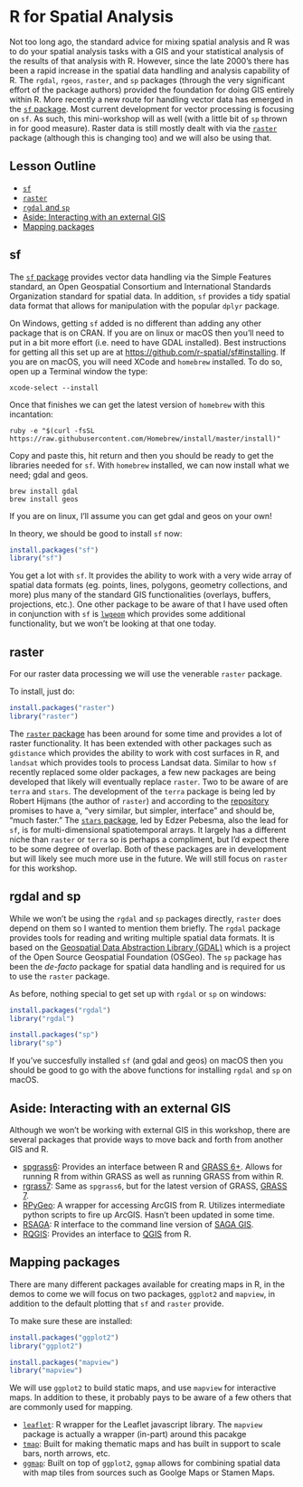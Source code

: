 
# R for Spatial Analysis

Not too long ago, the standard advice for mixing spatial analysis and R
was to do your spatial analysis tasks with a GIS and your statistical
analysis of the results of that analysis with R. However, since the late
2000’s there has been a rapid increase in the spatial data handling and
analysis capability of R. The `rgdal`, `rgeos`, `raster`, and `sp`
packages (through the very significant effort of the package authors)
provided the foundation for doing GIS entirely within R. More recently a
new route for handling vector data has emerged in the [`sf`
package](https://cran.r-project.org/package=sf). Most current
development for vector processing is focusing on `sf`. As such, this
mini-workshop will as well (with a little bit of `sp` thrown in for good
measure). Raster data is still mostly dealt with via the
[`raster`](https://cran.r-project.org/package=raster) package (although
this is changing too) and we will also be using that.

## Lesson Outline

  - [`sf`](#sf)
  - [`raster`](#raster)
  - [`rgdal` and `sp`](#rgdal-and-sp)
  - [Aside: Interacting with an external
    GIS](#aside-interacting-with-an-external-gis)
  - [Mapping packages](#mappping-packages)

## sf

The [`sf` package](http://r-spatial.github.io/sf/) provides vector data
handling via the Simple Features standard, an Open Geospatial Consortium
and International Standards Organization standard for spatial data. In
addition, `sf` provides a tidy spatial data format that allows for
manipulation with the popular `dplyr` package.

On Windows, getting `sf` added is no different than adding any other
package that is on CRAN. If you are on linux or macOS then you’ll need
to put in a bit more effort (i.e. need to have GDAL installed). Best
instructions for getting all this set up are at
<https://github.com/r-spatial/sf#installing>. If you are on macOS, you
will need XCode and `homebrew` installed. To do so, open up a Terminal
window the type:

    xcode-select --install

Once that finishes we can get the latest version of `homebrew` with this
incantation:

    ruby -e "$(curl -fsSL https://raw.githubusercontent.com/Homebrew/install/master/install)"

Copy and paste this, hit return and then you should be ready to get the
libraries needed for `sf`. With `homebrew` installed, we can now install
what we need; gdal and geos.

    brew install gdal
    brew install geos

If you are on linux, I’ll assume you can get gdal and geos on your own\!

In theory, we should be good to install `sf` now:

``` r
install.packages("sf")
library("sf")
```

You get a lot with `sf`. It provides the ability to work with a very
wide array of spatial data formats (eg. points, lines, polygons,
geometry collections, and more) plus many of the standard GIS
functionalities (overlays, buffers, projections, etc.). One other
package to be aware of that I have used often in conjunction with `sf`
is [`lwgeom`](https://r-spatial.github.io/lwgeom/) which provides some
additional functionality, but we won’t be looking at that one today.

## raster

For our raster data processing we will use the venerable `raster`
package.

To install, just do:

``` r
install.packages("raster")
library("raster")
```

The [`raster` package](https://rspatial.org/raster/index.html) has been
around for some time and provides a lot of raster functionality. It has
been extended with other packages such as `gdistance` which provides the
ability to work with cost surfaces in R, and `landsat` which provides
tools to process Landsat data. Similar to how `sf` recently replaced
some older packages, a few new packages are being developed that likely
will eventually replace `raster`. Two to be aware of are `terra` and
`stars`. The development of the `terra` package is being led by Robert
Hijmans (the author of `raster`) and according to the
[repository](https://github.com/rspatial/terra) promises to have a,
“very similar, but simpler, interface” and should be, “much faster.”
The [`stars` package](https://r-spatial.github.io/stars/), led by Edzer
Pebesma, also the lead for `sf`, is for multi-dimensional spatiotemporal
arrays. It largely has a different niche than `raster` or `terra` so is
perhaps a compliment, but I’d expect there to be some degree of overlap.
Both of these packages are in development but will likely see much more
use in the future. We will still focus on `raster` for this workshop.

## rgdal and sp

While we won’t be using the `rgdal` and `sp` packages directly, `raster`
does depend on them so I wanted to mention them briefly. The `rgdal`
package provides tools for reading and writing multiple spatial data
formats. It is based on the [Geospatial Data Abstraction Library
(GDAL)](http://www.gdal.org/) which is a project of the Open Source
Geospatial Foundation (OSGeo). The `sp` package has been the *de-facto*
package for spatial data handling and is required for us to use the
`raster` package.

As before, nothing special to get set up with `rgdal` or `sp` on
windows:

``` r
install.packages("rgdal")
library("rgdal")

install.packages("sp")
library("sp")
```

If you’ve succesfully installed `sf` (and gdal and geos) on macOS then
you should be good to go with the above functions for installing `rgdal`
and `sp` on macOS.

## Aside: Interacting with an external GIS

Although we won’t be working with external GIS in this workshop, there
are several packages that provide ways to move back and forth from
another GIS and R.

  - [spgrass6](https://cran.r-project.org/web/packages/spgrass6/index.html):
    Provides an interface between R and
    [GRASS 6+](https://grass.osgeo.org/download/software/#g64x). Allows
    for running R from within GRASS as well as running GRASS from within
    R.  
  - [rgrass7](https://cran.r-project.org/web/packages/rgrass7/index.html):
    Same as `spgrass6`, but for the latest version of GRASS,
    [GRASS 7](https://grass.osgeo.org/download/software/#g70x).
  - [RPyGeo](https://cran.r-project.org/web/packages/RPyGeo/index.html):
    A wrapper for accessing ArcGIS from R. Utilizes intermediate python
    scripts to fire up ArcGIS. Hasn’t been updated in some time.
  - [RSAGA](https://cran.r-project.org/web/packages/RSAGA/index.html): R
    interface to the command line version of [SAGA
    GIS](http://www.saga-gis.org/en/index.html).
  - [RQGIS](https://cran.r-project.org/package=RQGIS): Provides an
    interface to [QGIS](http://www.qgis.org/en/site/) from R.

## Mapping packages

There are many different packages available for creating maps in R, in
the demos to come we will focus on two packages, `ggplot2` and
`mapview`, in addition to the default plotting that `sf` and `raster`
provide.

To make sure these are installed:

``` r
install.packages("ggplot2")
library("ggplot2")

install.packages("mapview")
library("mapview")
```

We will use `ggplot2` to build static maps, and use `mapview` for
interactive maps. In addition to these, it probably pays to be aware of
a few others that are commonly used for mapping.

  - [`leaflet`](https://rstudio.github.io/leaflet/): R wrapper for the
    Leaflet javascript library. The `mapview` package is actually a
    wrapper (in-part) around this pacakge
  - [`tmap`](https://github.com/mtennekes/tmap): Built for making
    thematic maps and has built in support to scale bars, north arrows,
    etc.
  - [`ggmap`](https://github.com/dkahle/ggmap): Built on top of
    `ggplot2`, `ggmap` allows for combining spatial data with map tiles
    from sources such as Goolge Maps or Stamen Maps.
